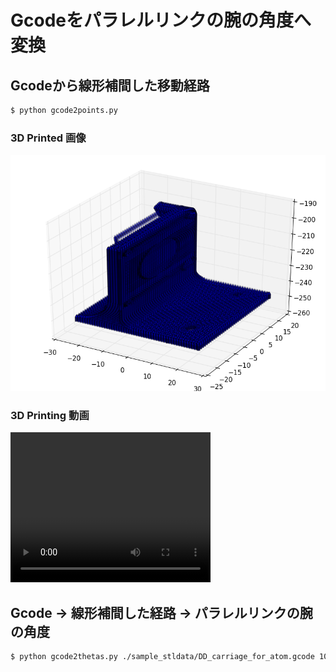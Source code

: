 # Gcodeをパラレルリンクの腕の角度へ変換


## Gcodeから線形補間した移動経路

```bash
$ python gcode2points.py
```

### 3D Printed 画像

![3dprinted](3dprinted.png)


### 3D Printing 動画

<video width="320" height="240" controls>
  <source src="3dprinting.mp4" type="video/mp4">
</video>


## Gcode → 線形補間した経路 → パラレルリンクの腕の角度

```bash
$ python gcode2thetas.py ./sample_stldata/DD_carriage_for_atom.gcode 100 200 80 10
```
